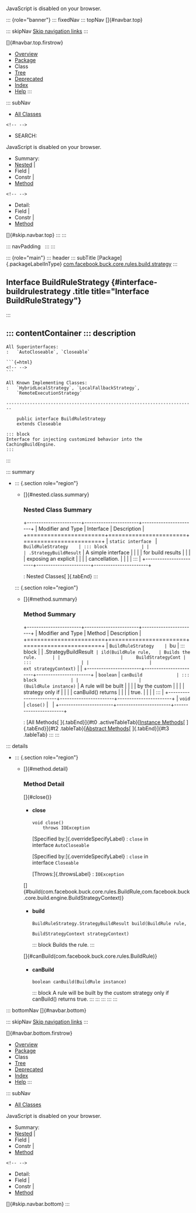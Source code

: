 <div>

JavaScript is disabled on your browser.

</div>

::: {role="banner"}
::: fixedNav
::: topNav
[]{#navbar.top}

::: skipNav
[Skip navigation links](#skip.navbar.top "Skip navigation links")
:::

[]{#navbar.top.firstrow}

-   [Overview](../../../../../../../index.html)
-   [Package](package-summary.html)
-   Class
-   [Tree](package-tree.html)
-   [Deprecated](../../../../../../../deprecated-list.html)
-   [Index](../../../../../../../index-all.html)
-   [Help](../../../../../../../help-doc.html)
:::

::: subNav
-   [All Classes](../../../../../../../allclasses.html)

```{=html}
<!-- -->
```
-   SEARCH:

<div>

<div>

JavaScript is disabled on your browser.

</div>

</div>

<div>

-   Summary: 
-   [Nested](#nested.class.summary) \| 
-   Field \| 
-   Constr \| 
-   [Method](#method.summary)

```{=html}
<!-- -->
```
-   Detail: 
-   Field \| 
-   Constr \| 
-   [Method](#method.detail)

</div>

[]{#skip.navbar.top}
:::
:::

::: navPadding
 
:::
:::

::: {role="main"}
::: header
::: subTitle
[Package]{.packageLabelInType} [com.facebook.buck.core.rules.build.strategy](package-summary.html)
:::

## Interface BuildRuleStrategy {#interface-buildrulestrategy .title title="Interface BuildRuleStrategy"}
:::

::: contentContainer
::: description
-   

    All Superinterfaces:
    :   `AutoCloseable`, `Closeable`

    ```{=html}
    <!-- -->
    ```

    All Known Implementing Classes:
    :   `HybridLocalStrategy`, `LocalFallbackStrategy`,
        `RemoteExecutionStrategy`

    ------------------------------------------------------------------------

        public interface BuildRuleStrategy
        extends Closeable

    ::: block
    Interface for injecting customized behavior into the
    CachingBuildEngine.
    :::
:::

::: summary
-   ::: {.section role="region"}
    -   []{#nested.class.summary}

        ### Nested Class Summary

        +-----------------------+-----------------------+-----------------------+
        | Modifier and Type     | Interface             | Description           |
        +=======================+=======================+=======================+
        | `static interface `   | `BuildRuleStrategy    | ::: block             |
        |                       | .StrategyBuildResult` | A simple interface    |
        |                       |                       | for build results     |
        |                       |                       | exposing an explicit  |
        |                       |                       | cancellation.         |
        |                       |                       | :::                   |
        +-----------------------+-----------------------+-----------------------+

        : Nested Classes[ ]{.tabEnd}
    :::

    ::: {.section role="region"}
    -   []{#method.summary}

        ### Method Summary

        +-----------------------+-----------------------+-----------------------+
        | Modifier and Type     | Method                | Description           |
        +=======================+=======================+=======================+
        | `BuildRuleStrategy    | `bu                   | ::: block             |
        | .StrategyBuildResult` | ild​(BuildRule rule,   | Builds the rule.      |
        |                       |     BuildStrategyCont | :::                   |
        |                       | ext strategyContext)` |                       |
        +-----------------------+-----------------------+-----------------------+
        | `boolean`             | `canBuild             | ::: block             |
        |                       | ​(BuildRule instance)` | A rule will be built  |
        |                       |                       | by the custom         |
        |                       |                       | strategy only if      |
        |                       |                       | canBuild() returns    |
        |                       |                       | true.                 |
        |                       |                       | :::                   |
        +-----------------------+-----------------------+-----------------------+
        | `void`                | `close()`             |                       |
        +-----------------------+-----------------------+-----------------------+

        : [All Methods[ ]{.tabEnd}]{#t0 .activeTableTab}[[Instance
        Methods](javascript:show(2);)[ ]{.tabEnd}]{#t2
        .tableTab}[[Abstract
        Methods](javascript:show(4);)[ ]{.tabEnd}]{#t3 .tableTab}
    :::
:::

::: details
-   ::: {.section role="region"}
    -   []{#method.detail}

        ### Method Detail

        []{#close()}

        -   #### close

            ``` methodSignature
            void close()
                throws IOException
            ```

            [Specified by:]{.overrideSpecifyLabel}
            :   `close` in interface `AutoCloseable`

            [Specified by:]{.overrideSpecifyLabel}
            :   `close` in interface `Closeable`

            [Throws:]{.throwsLabel}
            :   `IOException`

        []{#build(com.facebook.buck.core.rules.BuildRule,com.facebook.buck.core.build.engine.BuildStrategyContext)}

        -   #### build

            ``` methodSignature
            BuildRuleStrategy.StrategyBuildResult build​(BuildRule rule,
                                                        BuildStrategyContext strategyContext)
            ```

            ::: block
            Builds the rule.
            :::

        []{#canBuild(com.facebook.buck.core.rules.BuildRule)}

        -   #### canBuild

            ``` methodSignature
            boolean canBuild​(BuildRule instance)
            ```

            ::: block
            A rule will be built by the custom strategy only if
            canBuild() returns true.
            :::
    :::
:::
:::
:::

::: bottomNav
[]{#navbar.bottom}

::: skipNav
[Skip navigation links](#skip.navbar.bottom "Skip navigation links")
:::

[]{#navbar.bottom.firstrow}

-   [Overview](../../../../../../../index.html)
-   [Package](package-summary.html)
-   Class
-   [Tree](package-tree.html)
-   [Deprecated](../../../../../../../deprecated-list.html)
-   [Index](../../../../../../../index-all.html)
-   [Help](../../../../../../../help-doc.html)
:::

::: subNav
-   [All Classes](../../../../../../../allclasses.html)

<div>

<div>

JavaScript is disabled on your browser.

</div>

</div>

<div>

-   Summary: 
-   [Nested](#nested.class.summary) \| 
-   Field \| 
-   Constr \| 
-   [Method](#method.summary)

```{=html}
<!-- -->
```
-   Detail: 
-   Field \| 
-   Constr \| 
-   [Method](#method.detail)

</div>

[]{#skip.navbar.bottom}
:::
